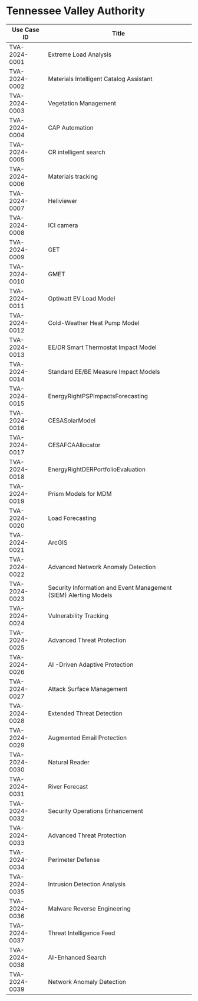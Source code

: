 # Tennessee Valley Authority
| Use Case ID | Title |
| ----------- | ----- |
| TVA-2024-0001 | Extreme Load Analysis |
| TVA-2024-0002 | Materials Intelligent Catalog Assistant |
| TVA-2024-0003 | Vegetation Management |
| TVA-2024-0004 | CAP Automation |
| TVA-2024-0005 | CR intelligent search |
| TVA-2024-0006 | Materials tracking |
| TVA-2024-0007 | Heliviewer |
| TVA-2024-0008 | ICI camera |
| TVA-2024-0009 | GET |
| TVA-2024-0010 | GMET |
| TVA-2024-0011 | Optiwatt EV Load Model |
| TVA-2024-0012 | Cold-Weather Heat Pump Model |
| TVA-2024-0013 | EE/DR Smart Thermostat Impact Model |
| TVA-2024-0014 | Standard EE/BE Measure Impact Models |
| TVA-2024-0015 | EnergyRightPSPImpactsForecasting |
| TVA-2024-0016 | CESASolarModel |
| TVA-2024-0017 | CESAFCAAllocator |
| TVA-2024-0018 | EnergyRightDERPortfolioEvaluation |
| TVA-2024-0019 | Prism Models for MDM |
| TVA-2024-0020 | Load Forecasting |
| TVA-2024-0021 | ArcGIS |
| TVA-2024-0022 | Advanced Network Anomaly Detection |
| TVA-2024-0023 | Security Information and Event Management (SIEM) Alerting Models |
| TVA-2024-0024 | Vulnerability Tracking |
| TVA-2024-0025 | Advanced Threat Protection |
| TVA-2024-0026 | AI -Driven Adaptive Protection |
| TVA-2024-0027 | Attack Surface Management |
| TVA-2024-0028 | Extended Threat Detection |
| TVA-2024-0029 | Augmented Email Protection |
| TVA-2024-0030 | Natural Reader |
| TVA-2024-0031 | River Forecast |
| TVA-2024-0032 | Security Operations Enhancement |
| TVA-2024-0033 | Advanced Threat Protection |
| TVA-2024-0034 | Perimeter Defense |
| TVA-2024-0035 | Intrusion Detection Analysis |
| TVA-2024-0036 | Malware Reverse Engineering |
| TVA-2024-0037 | Threat Intelligence Feed |
| TVA-2024-0038 | AI-Enhanced Search |
| TVA-2024-0039 | Network Anomaly Detection |